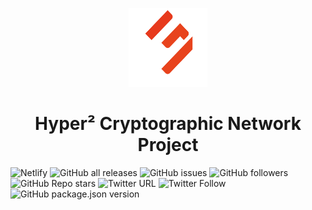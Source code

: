 <p align="center" width="100%">
    <img width="25%" src="imgs/logo.png"> 
</p>

<h1 align="center" width="100%">Hyper² Cryptographic Network Project</h1>

![Netlify](https://img.shields.io/netlify/931e7656-a31d-4c6b-9c70-3141addcedf7?style=for-the-badge)
![GitHub all releases](https://img.shields.io/github/downloads/metathc/m3h2/total?style=for-the-badge)
![GitHub issues](https://img.shields.io/github/issues/metathc/m3h2?style=for-the-badge)
![GitHub followers](https://img.shields.io/github/followers/metathc?style=for-the-badge)
![GitHub Repo stars](https://img.shields.io/github/stars/metathc/m3h2?style=for-the-badge)
![Twitter URL](https://img.shields.io/twitter/url?style=for-the-badge&url=https%3A%2F%2Ftwitter.com%2FmetacubicTHC)
![Twitter Follow](https://img.shields.io/twitter/follow/metacubicTHC?style=for-the-badge)
![GitHub package.json version](https://img.shields.io/github/package-json/v/metathc/m3h2?style=for-the-badge)
